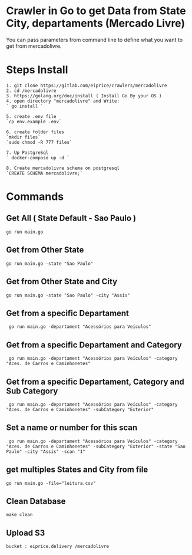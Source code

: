 # Crawler in Go to get Data from State City, departaments (Mercado Livre)

 
 You can pass parameters from command line to define what you want to get from mercadolivre.

# Steps Install

    1. git clone https://gitlab.com/eiprice/crawlers/mercadolivre
    2. cd /mercadolivre
    3. https://golang.org/doc/install ( Install Go By your OS )
    4. open directory "mercadolivre" and Write:
    ` go install `

    5. create .env file
    `cp env.example .env`

    6. create folder files
    `mkdir files`
    `sudo chmod -R 777 files`

    7. Up PostgreSql
    ` docker-compose up -d `

    8. Create mercadolivre schema on postgresql
    `CREATE SCHEMA mercadolivre;`

    
# Commands


## Get All ( State Default - Sao Paulo )

` go run main.go `

## Get from Other State

` go run main.go -state "Sao Paulo" `

## Get from Other State and City

` go run main.go -state "Sao Paulo" -city "Assis" `

## Get from a specific Departament

` go run main.go -departament "Acessórios para Veículos"`

## Get from a specific Departament and Category

` go run main.go -departament "Acessórios para Veículos" -category "Aces. de Carros e Caminhonetes"`

## Get from a specific Departament, Category and Sub Category

` go run main.go -departament "Acessórios para Veículos" -category "Aces. de Carros e Caminhonetes" -subCategory "Exterior"`

## Set a name or number for this scan

` go run main.go -departament "Acessórios para Veículos" -category "Aces. de Carros e Caminhonetes" -subCategory "Exterior" -state "Sao Paulo" -city "Assis" -scan "1"`

## get multiples States and City from file

` go run main.go -file="leitura.csv" `

## Clean Database 

` make clean ` 

## Upload S3

`bucket : eiprice.delivery /mercadolivre`




